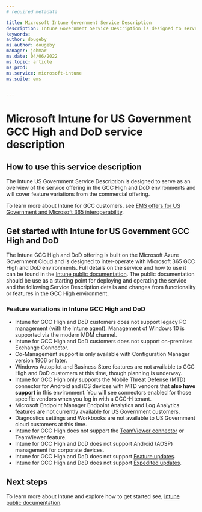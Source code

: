 ```yaml
---
# required metadata

title: Microsoft Intune Government Service Description  
description: Intune Government Service Description is designed to serve as an overview of our offering
keywords:
author: dougeby
ms.author: dougeby
manager: johmar
ms.date: 04/06/2022
ms.topic: article
ms.prod:
ms.service: microsoft-intune
ms.suite: ems


---
```

# Microsoft Intune for US Government GCC High and DoD service description

## How to use this service description

The Intune US Government Service Description is designed to serve as an overview of the service offering in the GCC High and DoD environments and will cover feature variations from the commercial offering.

To learn more about Intune for GCC customers, see [EMS offers for US Government and Microsoft 365 interoperability](/enterprise-mobility-security/solutions/ems-govt-service-description#ems-offers-for-us-government-and-microsoft-365-interoperability).

## Get started with Intune for US Government GCC High and DoD

The Intune GCC High and DoD offering is built on the Microsoft Azure Government Cloud and is designed to inter-operate with Microsoft 365 GCC High and DoD environments. Full details on the service and how to use it can be found in the [Intune public documentation](/mem/intune). The public documentation should be use as a starting point for deploying and operating the service and the following Service Description details and changes from functionality or features in the GCC High environment.

### Feature variations in Intune GCC High and DoD

- Intune for GCC High and DoD customers does not support legacy PC management (with the Intune agent). Management of Windows 10 is supported via the modern MDM channel.
- Intune for GCC High and DoD customers does not support on-premises Exchange Connector.
- Co-Management support is only available with Configuration Manager version 1906 or later.
- Windows Autopilot and Business Store features are not available to GCC High and DoD customers at this time, though planning is underway.
- Intune for GCC High only supports the Mobile Threat Defense (MTD) connector for Android and iOS devices with MTD vendors that **also have support** in this environment. You will see connectors enabled for those specific vendors when you log in with a GCC-H tenant.
- Microsoft Endpoint Manager Endpoint Analytics and Log Analytics features are not currently available for US Government customers.
- Diagnostics settings and Workbooks are not available to US Government cloud customers at this time.
- Intune for GCC High does not support the [TeamViewer connector](/mem/intune/remote-actions/teamviewer-support) or TeamViewer feature.
- Intune for GCC High and DoD does not support Android (AOSP) management for corporate devices.
- Intune for GCC High and DoD does not support [Feature updates](/mem/intune/protect/windows-10-feature-updates).
- Intune for GCC High and DoD does not support [Expedited updates](/mem/intune/protect/windows-10-expedite-updates).

## Next steps

To learn more about Intune and explore how to get started see, [Intune public documentation](/mem/intune/).
